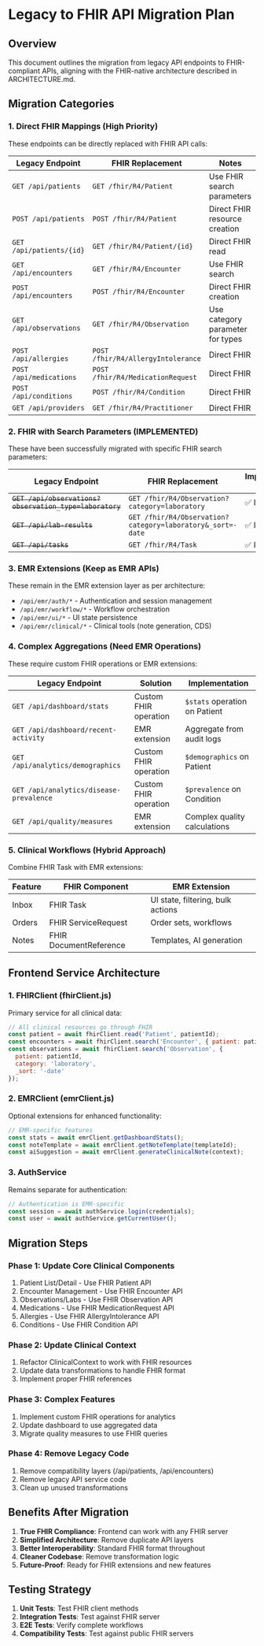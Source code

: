 # Legacy to FHIR API Migration Plan

## Overview
This document outlines the migration from legacy API endpoints to FHIR-compliant APIs, aligning with the FHIR-native architecture described in ARCHITECTURE.md.

## Migration Categories

### 1. Direct FHIR Mappings (High Priority)
These endpoints can be directly replaced with FHIR API calls:

| Legacy Endpoint | FHIR Replacement | Notes |
|----------------|------------------|-------|
| `GET /api/patients` | `GET /fhir/R4/Patient` | Use FHIR search parameters |
| `POST /api/patients` | `POST /fhir/R4/Patient` | Direct FHIR resource creation |
| `GET /api/patients/{id}` | `GET /fhir/R4/Patient/{id}` | Direct FHIR read |
| `GET /api/encounters` | `GET /fhir/R4/Encounter` | Use FHIR search |
| `POST /api/encounters` | `POST /fhir/R4/Encounter` | Direct FHIR creation |
| `GET /api/observations` | `GET /fhir/R4/Observation` | Use category parameter for types |
| `POST /api/allergies` | `POST /fhir/R4/AllergyIntolerance` | Direct FHIR |
| `POST /api/medications` | `POST /fhir/R4/MedicationRequest` | Direct FHIR |
| `POST /api/conditions` | `POST /fhir/R4/Condition` | Direct FHIR |
| `GET /api/providers` | `GET /fhir/R4/Practitioner` | Direct FHIR |

### 2. FHIR with Search Parameters (IMPLEMENTED)
These have been successfully migrated with specific FHIR search parameters:

| Legacy Endpoint | FHIR Replacement | Implementation Status |
|----------------|------------------|----------------------|
| ~~`GET /api/observations?observation_type=laboratory`~~ | `GET /fhir/R4/Observation?category=laboratory` | ✅ Implemented |
| ~~`GET /api/lab-results`~~ | `GET /fhir/R4/Observation?category=laboratory&_sort=-date` | ✅ Implemented |
| ~~`GET /api/tasks`~~ | `GET /fhir/R4/Task` | ✅ Implemented |

### 3. EMR Extensions (Keep as EMR APIs)
These remain in the EMR extension layer as per architecture:

- `/api/emr/auth/*` - Authentication and session management
- `/api/emr/workflow/*` - Workflow orchestration
- `/api/emr/ui/*` - UI state persistence
- `/api/emr/clinical/*` - Clinical tools (note generation, CDS)

### 4. Complex Aggregations (Need EMR Operations)
These require custom FHIR operations or EMR extensions:

| Legacy Endpoint | Solution | Implementation |
|----------------|----------|----------------|
| `GET /api/dashboard/stats` | Custom FHIR operation | `$stats` operation on Patient |
| `GET /api/dashboard/recent-activity` | EMR extension | Aggregate from audit logs |
| `GET /api/analytics/demographics` | Custom FHIR operation | `$demographics` on Patient |
| `GET /api/analytics/disease-prevalence` | Custom FHIR operation | `$prevalence` on Condition |
| `GET /api/quality/measures` | EMR extension | Complex quality calculations |

### 5. Clinical Workflows (Hybrid Approach)
Combine FHIR Task with EMR extensions:

| Feature | FHIR Component | EMR Extension |
|---------|----------------|---------------|
| Inbox | FHIR Task | UI state, filtering, bulk actions |
| Orders | FHIR ServiceRequest | Order sets, workflows |
| Notes | FHIR DocumentReference | Templates, AI generation |

## Frontend Service Architecture

### 1. FHIRClient (fhirClient.js)
Primary service for all clinical data:
```javascript
// All clinical resources go through FHIR
const patient = await fhirClient.read('Patient', patientId);
const encounters = await fhirClient.search('Encounter', { patient: patientId });
const observations = await fhirClient.search('Observation', { 
  patient: patientId,
  category: 'laboratory',
  _sort: '-date'
});
```

### 2. EMRClient (emrClient.js)
Optional extensions for enhanced functionality:
```javascript
// EMR-specific features
const stats = await emrClient.getDashboardStats();
const noteTemplate = await emrClient.getNoteTemplate(templateId);
const aiSuggestion = await emrClient.generateClinicalNote(context);
```

### 3. AuthService
Remains separate for authentication:
```javascript
// Authentication is EMR-specific
const session = await authService.login(credentials);
const user = await authService.getCurrentUser();
```

## Migration Steps

### Phase 1: Update Core Clinical Components
1. Patient List/Detail - Use FHIR Patient API
2. Encounter Management - Use FHIR Encounter API
3. Observations/Labs - Use FHIR Observation API
4. Medications - Use FHIR MedicationRequest API
5. Allergies - Use FHIR AllergyIntolerance API
6. Conditions - Use FHIR Condition API

### Phase 2: Update Clinical Context
1. Refactor ClinicalContext to work with FHIR resources
2. Update data transformations to handle FHIR format
3. Implement proper FHIR references

### Phase 3: Complex Features
1. Implement custom FHIR operations for analytics
2. Update dashboard to use aggregated data
3. Migrate quality measures to use FHIR queries

### Phase 4: Remove Legacy Code
1. Remove compatibility layers (/api/patients, /api/encounters)
2. Remove legacy API service code
3. Clean up unused transformations

## Benefits After Migration

1. **True FHIR Compliance**: Frontend can work with any FHIR server
2. **Simplified Architecture**: Remove duplicate API layers
3. **Better Interoperability**: Standard FHIR format throughout
4. **Cleaner Codebase**: Remove transformation logic
5. **Future-Proof**: Ready for FHIR extensions and new features

## Testing Strategy

1. **Unit Tests**: Test FHIR client methods
2. **Integration Tests**: Test against FHIR server
3. **E2E Tests**: Verify complete workflows
4. **Compatibility Tests**: Test against public FHIR servers